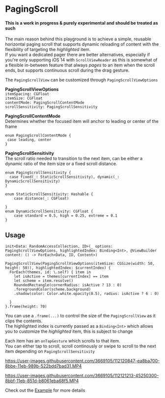# PagingScroll

#### This is a work in progress & purely experimental and should be treated as such

The main reason behind this playground is to achieve a simple, reusable horizontal paging scroll that supports dynamic reloading of content with the flexibility of targeting the *highlighted* item.  
If you want a dedicated pager there are better alternatives, especially if you're only supporting iOS 14 with `ScrollViewReader` as this is somewhat of a flexible in-between feature that always *pages* to an item when the scroll ends, but supports continuous scroll during the drag gesture.

The `PagingScrollView` can be customized through `PagingScrollViewOptions`

**PagingScrollViewOptions**  
 `itemSpacing: CGFloat`  
 `itemSize: CGFloat`  
 `contentMode: PagingScrollContentMode`  
 `scrollSensitivity: PagingScrollSensitivity`

**PagingScrollContentMode**  
Determines whether the focused item will anchor to leading or center of the frame  
```
enum PagingScrollContentMode {  
 case leading, center  
} 
```

**PagingScrollSensitivity**  
The scroll ratio needed to transition to the next item, can be either a dynamic ratio of the item size or a fixed scroll distance.  
``` 
enum PagingScrollSensitivity {
  case fixed(_: StaticScrollSensitivity), dynamic(_: DynamicScrollSensitivity)
}

enum StaticScrollSensitivity: Hashable {
    case distance(_: CGFloat)
    
}
enum DynamicScrollSensitivity: CGFloat {
    case standard = 0.5, high = 0.25, extreme = 0.1
}
```

## Usage
`init<Data: RandomAccessCollection, ID>(_ options: PagingScrollViewOptions, highlightedIndex: Binding<Int>, @ViewBuilder content: () -> ForEach<Data, ID, Content>)` 
```
PagingScrollView(PagingScrollViewOptions(itemSize: CGSize(width: 50, height: 50)), highlightedIndex: $currentIndex) {
  ForEach(themes, id: \.self) { item in
    let isActive = themes[currentIndex] == item
    let scheme = item.resolve()
    RoundedRectangle(cornerRadius: isActive ? 13 : 0)
    .foregroundColor(scheme.background)
    .shadow(color: Color.white.opacity(0.5), radius: isActive ? 6 : 0)
                            
  }
}.frame(height: 70)
```

You can use a `.frame(...)` to control the size of the `PagingScrollView` as it clips the contents.  
The highlighted index is currently passed as a `Binding<Int>` which allows you to customize the *highlighted* item, this is subject to change

Each item has an `onTapGesture` which scrolls to that item.  
You can either tap to scroll, scroll continously or swipe to scroll to the next item depending on `PagingScrollSensitivity`






https://user-images.githubusercontent.com/3669105/112120847-ea8ba700-8bbe-11eb-989b-522bdd7bad31.MP4



https://user-images.githubusercontent.com/3669105/112121213-45250300-8bbf-11eb-851d-b8061eba68f5.MP4

Check out the [Example](https://github.com/egenvall/PagingScroll/tree/main/PagingScroll/example) for more details

